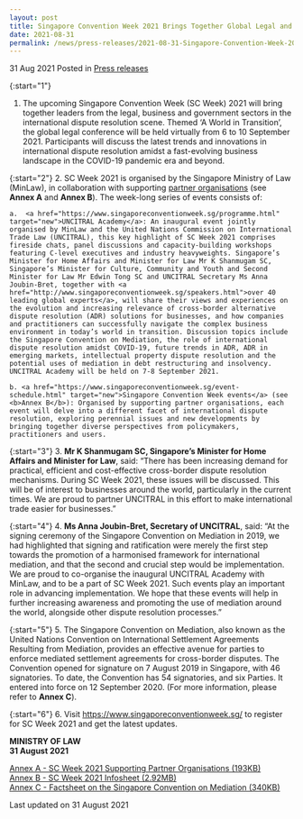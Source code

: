 ```yaml
---
layout: post
title: Singapore Convention Week 2021 Brings Together Global Legal and Business Community 
date: 2021-08-31
permalink: /news/press-releases/2021-08-31-Singapore-Convention-Week-2021-brings-together-global-legal-business-community
---
```


31 Aug 2021 Posted in [Press releases](/news/press-releases)

{:start="1"}
1.	The upcoming Singapore Convention Week (SC Week) 2021 will bring together leaders from the legal, business and government sectors in the international dispute resolution scene. Themed ‘A World in Transition’, the global legal conference will be held virtually from 6 to 10 September 2021. Participants will discuss the latest trends and innovations in international dispute resolution amidst a fast-evolving business landscape in the COVID-19 pandemic era and beyond. 

{:start="2"}
2.	SC Week 2021 is organised by the Singapore Ministry of Law (MinLaw), in collaboration with supporting <a href="https://www.singaporeconventionweek.sg/partners.html" target="new">partner organisations</a> (see <b>Annex A</b> and <b>Annex B</b>). The week-long series of events consists of:  

    a.	<a href="https://www.singaporeconventionweek.sg/programme.html" target="new">UNCITRAL Academy</a>: An inaugural event jointly organised by MinLaw and the United Nations Commission on International Trade Law (UNCITRAL), this key highlight of SC Week 2021 comprises fireside chats, panel discussions and capacity-building workshops featuring C-level executives and industry heavyweights. Singapore’s Minister for Home Affairs and Minister for Law Mr K Shanmugam SC, Singapore’s Minister for Culture, Community and Youth and Second Minister for Law Mr Edwin Tong SC and UNCITRAL Secretary Ms Anna Joubin-Bret, together with <a href="http://www.singaporeconventionweek.sg/speakers.html">over 40 leading global experts</a>, will share their views and experiences on the evolution and increasing relevance of cross-border alternative dispute resolution (ADR) solutions for businesses, and how companies and practitioners can successfully navigate the complex business environment in today’s world in transition. Discussion topics include the Singapore Convention on Mediation, the role of international dispute resolution amidst COVID-19, future trends in ADR, ADR in emerging markets, intellectual property dispute resolution and the potential uses of mediation in debt restructuring and insolvency. UNCITRAL Academy will be held on 7-8 September 2021. 

    b. <a href="https://www.singaporeconventionweek.sg/event-schedule.html" target="new">Singapore Convention Week events</a> (see <b>Annex B</b>): Organised by supporting partner organisations, each event will delve into a different facet of international dispute resolution, exploring perennial issues and new developments by bringing together diverse perspectives from policymakers, practitioners and users. 

{:start="3"}
3.	<b>Mr K Shanmugam SC, Singapore’s Minister for Home Affairs and Minister for Law</b>, said: “There has been increasing demand for practical, efficient and cost-effective cross-border dispute resolution mechanisms. During SC Week 2021, these issues will be discussed. This will be of interest to businesses around the world, particularly in the current times. We are proud to partner UNCITRAL in this effort to make international trade easier for businesses.”

{:start="4"}
4.	<b>Ms Anna Joubin-Bret, Secretary of UNCITRAL</b>, said: “At the signing ceremony of the Singapore Convention on Mediation in 2019, we had highlighted that signing and ratification were merely the first step towards the promotion of a harmonised framework for international mediation, and that the second and crucial step would be implementation. We are proud to co-organise the inaugural UNCITRAL Academy with MinLaw, and to be a part of SC Week 2021. Such events play an important role in advancing implementation. We hope that these events will help in further increasing awareness and promoting the use of mediation around the world, alongside other dispute resolution processes.”

{:start="5"}
5.	The Singapore Convention on Mediation, also known as the United Nations Convention on International Settlement Agreements Resulting from Mediation, provides an effective avenue for parties to enforce mediated settlement agreements for cross-border disputes. The Convention opened for signature on 7 August 2019 in Singapore, with 46 signatories. To date, the Convention has 54 signatories, and six Parties. It entered into force on 12 September 2020. (For more information, please refer to <b>Annex C</b>).

{:start="6"}
6.	Visit <a href="https://www.singaporeconventionweek.sg/" target="new">https://www.singaporeconventionweek.sg/</a> to register for SC Week 2021 and get the latest updates.

**MINISTRY OF LAW**<br>
**31 August 2021**

[Annex A - SC Week 2021 Supporting Partner Organisations (193KB)](/files/AnnexA_SCWeekSupportingPartnerOrganisations.pdf)<br>
[Annex B - SC Week 2021 Infosheet (2.92MB)](/files/AnnexB_SCWeekInfosheet.pdf)<br>
[Annex C - Factsheet on the Singapore Convention on Mediation (340KB)](/files/AnnexC_FactsheetonSCM.pdf)<br>

<p class="right-side-updated">Last updated on 31 August 2021</p>
